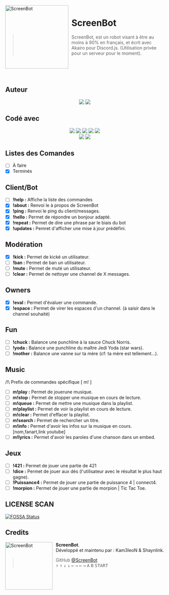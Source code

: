 <img width="200" height="200" align="left" style="float: left; margin: 0 10px 0 0;" alt="ScreenBot" src="https://cdn.discordapp.com/attachments/611997398410985492/619904440513593344/ScreenBot.png">

# ScreenBot
> ScreenBot, est un robot visant à être au moins à 90% en français, et écrit avec Akairo pour Discord.js.
(Utilisation privée pour un serveur pour le moment).

</br></br></br>

## Auteur
<p align=center>
<img src="https://cdn.discordapp.com/attachments/611997398410985492/619638360016814081/Kam3leoN.png"> <img src="https://cdn.discordapp.com/attachments/611997398410985492/619638371811196960/Shaynlink.png">
</p>

## Codé avec
<p align=center>
<img src="https://cdn.discordapp.com/attachments/611997398410985492/619522922477781003/javascript.png"> <img src="https://media.discordapp.net/attachments/611997398410985492/619522924277399572/nodejs.png"> <img src="https://cdn.discordapp.com/attachments/611997398410985492/619522925623640090/discordjs.png"> <img src="https://cdn.discordapp.com/attachments/611997398410985492/619522929776001025/akairo.png"> <img src="https://cdn.discordapp.com/attachments/611997398410985492/619522932678328320/version.png">
</br>
<img src="https://img.shields.io/badge/license-MIT-green"> <img src="https://img.shields.io/badge/build-passing-brightgreen">
</p>

## Listes des Comandes
- [ ] À faire
- [x] Terminés

## Client/Bot
- [ ] **!help :** Affiche la liste des commandes
- [x] **!about :** Renvoi le à propos de ScreenBot
- [x] **!ping :** Renvoi le ping du client/messages.
- [x] **!hello :** Permet de répondre un bonjour adapté.
- [x] **!repeat :** Permet de dire une phrase par le biais du bot
- [x] **!updates :** Pemret d'afficher une mise à jour prédéfini.

## Modération
- [x] **!kick :** Permet de kické un utilisateur.
- [ ] **!ban :** Permet de ban un utilisateur.
- [ ] **!mute :** Permet de muté un utilisateur.
- [ ] **!clear :** Permet de nettoyer une channel de X messages.

## Owners
- [x] **!eval :** Permet d'évaluer une commande.
- [x] **!espace :** Permet de virer les espaces d'un channel. (à saisir dans le channel souhaité)

## Fun
- [ ] **!chuck :** Balance une punchline à la sauce Chuck Norris.
- [ ] **!yoda :** Balance une punchline du maître Jedi Yoda (star wars).
- [ ] **!mother :** Balance une vanne sur ta mère (cf: ta mère est tellement...).

## Music
/!\ Prefix de commandes spécifique [ m! ]
- [ ] **m!play :** Permet de jouerune musique.
- [ ] **m!stop :** Permet de stopper une musique en cours de lecture.
- [ ] **m!queue :** Permet de mettre une musique dans la playlist.
- [ ] **m!playlist :** Permet de voir la playlist en cours de lecture.
- [ ] **m!clear :** Permet d'effacer la playlist.
- [ ] **m!search :** Permet de rechercher un titre.
- [ ] **m!info :** Permet d'avoir les infos sur la musique en cours. [nom,fanart,link youtube]
- [ ] **m!lyrics :** Permet d'avoir les paroles d'une chanson dans un embed.

## Jeux
- [ ] **!421 :** Permet de jouer une partie de 421
- [ ] **!dice :** Permet de jouer aux dés (l'utilisateur avec le résultat le plus haut gagne).
- [ ] **!Puissance4 :** Permet de jouer une partie de puissance 4 | connect4.
- [ ] **!morpion :** Permet de jouer une partie de morpion | Tic Tac Toe.

## LICENSE SCAN
[![FOSSA Status](https://app.fossa.com/api/projects/git%2Bgithub.com%2FKam3leoN%2FScreenBot.svg?type=large)](https://app.fossa.com/projects/git%2Bgithub.com%2FKam3leoN%2FScreenBot?ref=badge_large)

## Credits
<img src="https://cdn.discordapp.com/attachments/611997398410985492/619904440513593344/ScreenBot.png" width="150" height="150" align="left" style="float: left; margin: 0 10px 0 0;" alt="ScreenBot" >

**ScreenBot**.  
Développé et maintenu par : Kam3leoN & Shaynlink.
> GitHub [@ScreenBot](https://github.com/Kam3leoN/ScreenBot/)</br>
<kbd>↑</kbd> <kbd>↑</kbd> <kbd>↓</kbd> <kbd>↓</kbd> <kbd>←</kbd> <kbd>→</kbd> <kbd>←</kbd> <kbd>→</kbd> <kbd>A</kbd> <kbd>B</kbd> <kbd>START</kbd>

